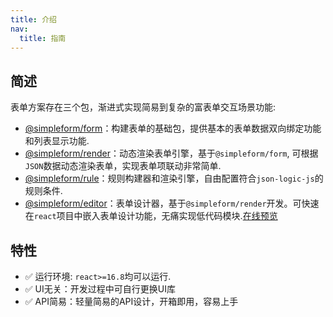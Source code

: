 ```yaml
---
title: 介绍
nav:
  title: 指南
---
```


## 简述

表单方案存在三个包，渐进式实现简易到复杂的富表单交互场景功能:
- [@simpleform/form](./form)：构建表单的基础包，提供基本的表单数据双向绑定功能和列表显示功能.
- [@simpleform/render](./render)：动态渲染表单引擎，基于`@simpleform/form`, 可根据`JSON`数据动态渲染表单，实现表单项联动非常简单.
- [@simpleform/rule](./render)：规则构建器和渲染引擎，自由配置符合`json-logic-js`的规则条件.
- [@simpleform/editor](./editor)：表单设计器，基于`@simpleform/render`开发。可快速在`react`项目中嵌入表单设计功能，无痛实现低代码模块.<a href="https://mezhanglei.github.io/simpleform/demo/#/" target="_blank" rel="noopener noreferrer">在线预览</a>

## 特性

- ✅ 运行环境: `react>=16.8`均可以运行.
- ✅ UI无关：开发过程中可自行更换UI库
- ✅ API简易：轻量简易的API设计，开箱即用，容易上手

